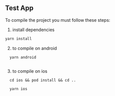 ## Test App 

To compile the project you must follow these steps:

1) install dependencies

```c
yarn install

```

2) to compile on android

```c
  yarn android
  
```

3) to compile on ios
```
  cd ios && pod install && cd ..
  
  yarn ios
  
```
